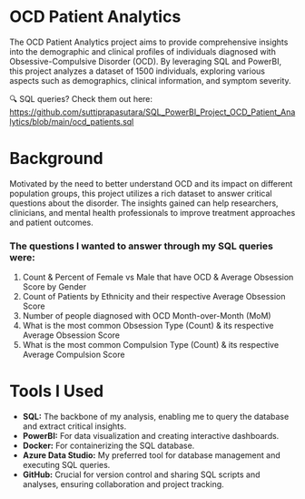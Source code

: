 # OCD Patient Analytics

The OCD Patient Analytics project aims to provide comprehensive insights into the demographic and clinical profiles of individuals diagnosed with Obsessive-Compulsive Disorder (OCD). By leveraging SQL and PowerBI, this project analyzes a dataset of 1500 individuals, exploring various aspects such as demographics, clinical information, and symptom severity.

🔍 SQL queries? Check them out here: https://github.com/suttiprapasutara/SQL_PowerBI_Project_OCD_Patient_Analytics/blob/main/ocd_patients.sql

# Background
Motivated by the need to better understand OCD and its impact on different population groups, this project utilizes a rich dataset to answer critical questions about the disorder. The insights gained can help researchers, clinicians, and mental health professionals to improve treatment approaches and patient outcomes.

### The questions I wanted to answer through my SQL queries were:

1. Count & Percent of Female vs Male that have OCD & Average Obsession Score by Gender
2. Count of Patients by Ethnicity and their respective Average Obsession Score
3. Number of people diagnosed with OCD Month-over-Month (MoM)
4. What is the most common Obsession Type (Count) & its respective Average Obsession Score
5. What is the most common Compulsion Type (Count) & its respective Average Compulsion Score

# Tools I Used
- **SQL:** The backbone of my analysis, enabling me to query the database and extract critical insights.
- **PowerBI:** For data visualization and creating interactive dashboards.
- **Docker:** For containerizing the SQL database.
- **Azure Data Studio:** My preferred tool for database management and executing SQL queries.
- **GitHub:** Crucial for version control and sharing SQL scripts and analyses, ensuring collaboration and project tracking.
